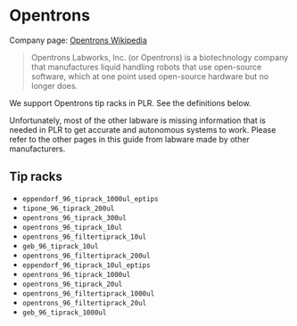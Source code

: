 # Opentrons

Company page: [Opentrons Wikipedia](https://en.wikipedia.org/wiki/Opentrons)

> Opentrons Labworks, Inc. (or Opentrons) is a biotechnology company that manufactures liquid handling robots that use open-source software, which at one point used open-source hardware but no longer does.

We support Opentrons tip racks in PLR. See the definitions below.

Unfortunately, most of the other labware is missing information that is needed in PLR to get accurate and autonomous systems to work. Please refer to the other pages in this guide from labware made by other manufacturers.

## Tip racks

- `eppendorf_96_tiprack_1000ul_eptips`
- `tipone_96_tiprack_200ul`
- `opentrons_96_tiprack_300ul`
- `opentrons_96_tiprack_10ul`
- `opentrons_96_filtertiprack_10ul`
- `geb_96_tiprack_10ul`
- `opentrons_96_filtertiprack_200ul`
- `eppendorf_96_tiprack_10ul_eptips`
- `opentrons_96_tiprack_1000ul`
- `opentrons_96_tiprack_20ul`
- `opentrons_96_filtertiprack_1000ul`
- `opentrons_96_filtertiprack_20ul`
- `geb_96_tiprack_1000ul`
